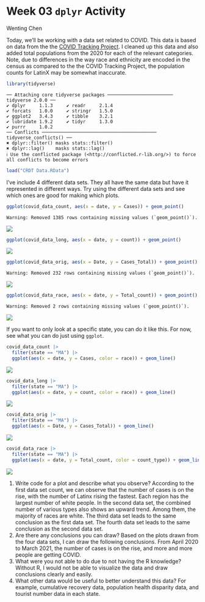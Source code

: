 Week 03 `dplyr` Activity
================
Wenting Chen

Today, we’ll be working with a data set related to COVID. This data is
based on data from the the [COVID Tracking
Project](https://covidtracking.com/). I cleaned up this data and also
added total populations from the 2020 for each of the relevant
categories. Note, due to differences in the way race and ethnicity are
encoded in the census as compared to the the COVID Tracking Project, the
population counts for LatinX may be somewhat inaccurate.

``` r
library(tidyverse)
```

    ── Attaching core tidyverse packages ──────────────────────── tidyverse 2.0.0 ──
    ✔ dplyr     1.1.3     ✔ readr     2.1.4
    ✔ forcats   1.0.0     ✔ stringr   1.5.0
    ✔ ggplot2   3.4.3     ✔ tibble    3.2.1
    ✔ lubridate 1.9.2     ✔ tidyr     1.3.0
    ✔ purrr     1.0.2     
    ── Conflicts ────────────────────────────────────────── tidyverse_conflicts() ──
    ✖ dplyr::filter() masks stats::filter()
    ✖ dplyr::lag()    masks stats::lag()
    ℹ Use the conflicted package (<http://conflicted.r-lib.org/>) to force all conflicts to become errors

``` r
load("CRDT Data.RData")
```

I’ve include 4 different data sets. They all have the same data but have
it represented in different ways. Try using the different data sets and
see which ones are good for making which plots.

``` r
ggplot(covid_data_count, aes(x = date, y = Cases)) + geom_point()
```

    Warning: Removed 1385 rows containing missing values (`geom_point()`).

![](Week_02_Covid_Vis_files/figure-commonmark/first_plot-1.png)

``` r
ggplot(covid_data_long, aes(x = date, y = count)) + geom_point()
```

![](Week_02_Covid_Vis_files/figure-commonmark/first_plot-2.png)

``` r
ggplot(covid_data_orig, aes(x = Date, y = Cases_Total)) + geom_point()
```

    Warning: Removed 232 rows containing missing values (`geom_point()`).

![](Week_02_Covid_Vis_files/figure-commonmark/first_plot-3.png)

``` r
ggplot(covid_data_race, aes(x = date, y = Total_count)) + geom_point()
```

    Warning: Removed 2 rows containing missing values (`geom_point()`).

![](Week_02_Covid_Vis_files/figure-commonmark/first_plot-4.png)

If you want to only look at a specific state, you can do it like this.
For now, see what you can do just using `ggplot`.

``` r
covid_data_count |> 
  filter(state == "MA") |> 
  ggplot(aes(x = date, y = Cases, color = race)) + geom_line()
```

![](Week_02_Covid_Vis_files/figure-commonmark/unnamed-chunk-1-1.png)

``` r
covid_data_long |> 
  filter(state == "MA") |> 
  ggplot(aes(x = date, y = count, color = race)) + geom_line()
```

![](Week_02_Covid_Vis_files/figure-commonmark/unnamed-chunk-1-2.png)

``` r
covid_data_orig |> 
  filter(State == "MA") |> 
  ggplot(aes(x = Date, y = Cases_Total)) + geom_line()
```

![](Week_02_Covid_Vis_files/figure-commonmark/unnamed-chunk-1-3.png)

``` r
covid_data_race |> 
  filter(state == "MA") |> 
  ggplot(aes(x = date, y = Total_count, color = count_type)) + geom_line()
```

![](Week_02_Covid_Vis_files/figure-commonmark/unnamed-chunk-1-4.png)

1.  Write code for a plot and describe what you observe? According to
    the first data set count, we can observe that the number of cases is
    on the rise, with the number of Latinx rising the fastest. Each
    region has the largest number of white people. In the second data
    set, the combined number of various types also shows an upward
    trend. Among them, the majority of races are white. The third data
    set leads to the same conclusion as the first data set. The fourth
    data set leads to the same conclusion as the second data set.
2.  Are there any conclusions you can draw? Based on the plots drawn
    from the four data sets, I can draw the following conclusions. From
    April 2020 to March 2021, the number of cases is on the rise, and
    more and more people are getting COVID.
3.  What were you not able to do due to not having the R knowledge?
    Without R, I would not be able to visualize the data and draw
    conclusions clearly and easily.
4.  What other data would be useful to better understand this data? For
    example, cumulative recovery data, population health disparity data,
    and tourist number data in each state.
